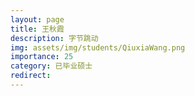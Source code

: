 ```yaml
---
layout: page
title: 王秋霞
description: 字节跳动
img: assets/img/students/QiuxiaWang.png
importance: 25
category: 已毕业硕士
redirect:
---
```

